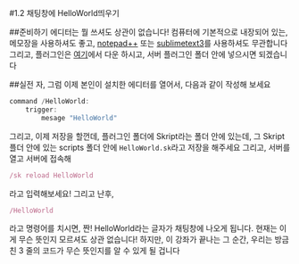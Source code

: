 #1.2 채팅창에 HelloWorld띄우기

##준비하기
에디터는 뭘 쓰셔도 상관이 없습니다!
컴퓨터에 기본적으로 내장되어 있는, 메모장을 사용하셔도 좋고, [notepad++](https://notepad-plus-plus.org/downloads/) 또는 [sublimetext3](http://www.sublimetext.com/3)를 사용하셔도 무관합니다
그리고, 플러그인은 [여기](https://docs.skunity.com/downloads)에서 다운 하시고, 서버 플러그인 폴더 안에 넣으시면 되겠습니다

##실전
자, 그럼 이제 본인이 설치한 에디터를 열어서, 다음과 같이 작성해 보세요

```JavaScript
command /HelloWorld:
    trigger:
        mesage "HelloWorld"
```

그리고, 이제 저장을 할껀데, 플러그인 폴더에 Skript라는 폴더 안에 있는데, 그 Skript 플더 안에 있는 scripts 폴더 안에
`HelloWorld.sk`라고 저장을 해주세요
그리고, 서버를 열고 서버에 접속해

```JavaScript
/sk reload HelloWorld
```

라고 입력해보세요! 그리고 난후,

```JavaScript
/HelloWorld
```

라고 명령어를 치시면,
짠!
HelloWorld라는 글자가 채팅창에 나오게 됩니다. 현재는 이게 무슨 뜻인지 모르셔도 상관 없습니다! 하지만, 이 강좌가 끝나는 그 순간, 우리는
방금 친 3 줄의 코드가 무슨 뜻인지를 알 수 있게 될 겁니다
